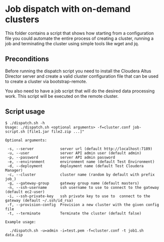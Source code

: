 # Job dispatch with on-demand clusters

This folder contains a script that shows how starting from a configuration file you
could automate the entire process of creating a cluster, running a job and
terminating the cluster using simple tools like wget and jq.

## Preconditions

Before running the dispatch script you need to install the Cloudera Altus Director server
and create a valid cluster configuration file that can be used to create a cluster
via bootstrap-remote.

You also need to have a job script that will do the desired data processing work. This
script will be executed on the remote cluster.

## Script usage

```
$ ./dispatch.sh -h
Usage: ./dispatch.sh <optional arguments> -f=cluster.conf job-script.sh [file1.jar file2.zip ...]"

Optional arguments:

 -s, --server            server url (default http://localhost:7189)
 -u, --user              server API admin user (default admin)
 -p, --password          server API admin password
 -e, --environment       environment name (default Test Environment)
 -d, --deployment        deployment name (default Test Cloudera Manager)
 -c, --cluster           cluster name (random by default with prefix job_)
 -g, --gateway-group     gateway group name (default masters)
 -n, --ssh-username      ssh username to use to connect to the gateway (default ec2-user)
 -i, --ssh-private-key   ssh private key to use to  connect to the gateway (default ~/.ssh/id_rsa)
 -f, --provision-config  Provision a new cluster with the given config file
 -t, --terminate         Terminate the cluster (default false)

Example usage:

  ./dispatch.sh -u=admin -i=test.pem -f=cluster.conf -t job1.sh data.zip
```
